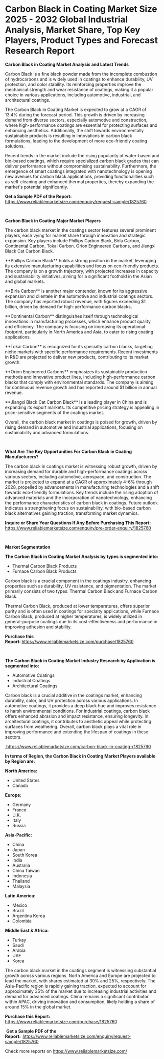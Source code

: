 <p><h1>Carbon Black in Coating Market Size 2025 - 2032 Global Industrial Analysis, Market Share, Top Key Players, Product Types and Forecast Research Report</h1></p><p><strong>Carbon Black in Coating Market Analysis and Latest Trends</strong></p>
<p><p>Carbon Black is a fine black powder made from the incomplete combustion of hydrocarbons and is widely used in coatings to enhance durability, UV protection, and color stability. Its reinforcing properties improve the mechanical strength and wear resistance of coatings, making it a popular choice in various applications, including automotive, industrial, and architectural coatings.</p><p>The Carbon Black in Coating Market is expected to grow at a CAGR of 13.4% during the forecast period. This growth is driven by increasing demand from diverse sectors, especially automotive and construction, where high-performance coatings are essential for protecting surfaces and enhancing aesthetics. Additionally, the shift towards environmentally sustainable products is resulting in innovations in carbon black formulations, leading to the development of more eco-friendly coating solutions.</p><p>Recent trends in the market include the rising popularity of water-based and bio-based coatings, which require specialized carbon black grades that can deliver performance without compromising sustainability. Furthermore, the emergence of smart coatings integrated with nanotechnology is opening new avenues for carbon black applications, providing functionalities such as self-cleaning and enhanced thermal properties, thereby expanding the market's potential significantly.</p></p>
<p><strong>Get a Sample PDF of the Report:&nbsp;</strong> <a href="https://www.reliablemarketsize.com/enquiry/request-sample/1825760?utm_campaign=1845&utm_medium=2&utm_source=Github&utm_content=ia&utm_term=03022025&utm_id=carbon-black-in-coating">https://www.reliablemarketsize.com/enquiry/request-sample/1825760</a></p>
<p>&nbsp;</p>
<p><strong>Carbon Black in Coating Major Market Players</strong></p>
<p><p>The carbon black market in the coatings sector features several prominent players, each vying for market share through innovation and strategic expansion. Key players include Phillips Carbon Black, Birla Carbon, Continental Carbon, Tokai Carbon, Orion Engineered Carbons, and Jiangxi Black Cat Carbon Black. </p><p>**Phillips Carbon Black** holds a strong position in the market, leveraging its extensive manufacturing capabilities and focus on eco-friendly products. The company is on a growth trajectory, with projected increases in capacity and sustainability initiatives, aiming for a significant foothold in the Asian and global markets.</p><p>**Birla Carbon** is another major contender, known for its aggressive expansion and clientele in the automotive and industrial coatings sectors. The company has reported robust revenue, with figures exceeding $1 billion, driven by demand for high-performance carbon blacks.</p><p>**Continental Carbon** distinguishes itself through technological innovations in manufacturing processes, which enhance product quality and efficiency. The company is focusing on increasing its operational footprint, particularly in North America and Asia, to cater to rising coating applications.</p><p>**Tokai Carbon** is recognized for its specialty carbon blacks, targeting niche markets with specific performance requirements. Recent investments in R&D are projected to deliver new products, contributing to its market growth.</p><p>**Orion Engineered Carbons** emphasizes its sustainable production methods and innovative product lines, including high-performance carbon blacks that comply with environmental standards. The company is aiming for continuous revenue growth and has reported around $1 billion in annual revenue.</p><p>**Jiangxi Black Cat Carbon Black** is a leading player in China and is expanding its export markets. Its competitive pricing strategy is appealing in price-sensitive segments of the coatings market.</p><p>Overall, the carbon black market in coatings is poised for growth, driven by rising demand in automotive and industrial applications, focusing on sustainability and advanced formulations.</p></p>
<p>&nbsp;</p>
<p><strong>What Are The Key Opportunities For Carbon Black in Coating Manufacturers?</strong></p>
<p><p>The carbon black in coatings market is witnessing robust growth, driven by increasing demand for durable and high-performance coatings across various sectors, including automotive, aerospace, and construction. The market is projected to expand at a CAGR of approximately 4-6% through 2028, propelled by advancements in manufacturing technologies and a shift towards eco-friendly formulations. Key trends include the rising adoption of advanced materials and the incorporation of nanotechnology, enhancing the performance characteristics of carbon black in coatings. Future outlook indicates a strengthening focus on sustainability, with bio-based carbon black alternatives gaining traction, transforming market dynamics.</p></p>
<p><strong>Inquire or Share Your Questions If Any Before Purchasing This Report:</strong> <a href="https://www.reliablemarketsize.com/enquiry/pre-order-enquiry/1825760?utm_campaign=1845&utm_medium=2&utm_source=Github&utm_content=ia&utm_term=03022025&utm_id=carbon-black-in-coating">https://www.reliablemarketsize.com/enquiry/pre-order-enquiry/1825760</a></p>
<p>&nbsp;</p>
<p><strong>Market Segmentation</strong></p>
<p><strong>The Carbon Black in Coating Market Analysis by types is segmented into:</strong></p>
<p><ul><li>Thermal Carbon Black Products</li><li>Furnace Carbon Black Products</li></ul></p>
<p><p>Carbon black is a crucial component in the coatings industry, enhancing properties such as durability, UV resistance, and pigmentation. The market primarily consists of two types: Thermal Carbon Black and Furnace Carbon Black. </p><p>Thermal Carbon Black, produced at lower temperatures, offers superior purity and is often used in coatings for specialty applications, while Furnace Carbon Black, produced at higher temperatures, is widely utilized in general-purpose coatings due to its cost-effectiveness and performance in improving adhesion and stability.</p></p>
<p><strong>Purchase this Report:&nbsp;</strong><a href="https://www.reliablemarketsize.com/purchase/1825760?utm_campaign=1845&utm_medium=2&utm_source=Github&utm_content=ia&utm_term=03022025&utm_id=carbon-black-in-coating">https://www.reliablemarketsize.com/purchase/1825760</a></p>
<p>&nbsp;</p>
<p><strong>The Carbon Black in Coating Market Industry Research by Application is segmented into:</strong></p>
<p><ul><li>Automotive Coatings</li><li>Industrial Coatings</li><li>Architectural Coatings</li></ul></p>
<p><p>Carbon black is a crucial additive in the coatings market, enhancing durability, color, and UV protection across various applications. In automotive coatings, it provides a deep black hue and improves resistance to harsh environmental conditions. For industrial coatings, carbon black offers enhanced abrasion and impact resistance, ensuring longevity. In architectural coatings, it contributes to aesthetic appeal while protecting surfaces from weathering. Overall, carbon black plays a vital role in improving performance and extending the lifespan of coatings in these sectors.</p></p>
<p><a href="https://www.reliablemarketsize.com/carbon-black-in-coating-r1825760?utm_campaign=1845&utm_medium=2&utm_source=Github&utm_content=ia&utm_term=03022025&utm_id=carbon-black-in-coating">&nbsp;https://www.reliablemarketsize.com/carbon-black-in-coating-r1825760</a></p>
<p><strong>In terms of Region, the Carbon Black in Coating Market Players available by Region are:</strong></p>
<p>
    <p> <strong> North America: </strong>
        <ul>
            <li>United States</li>
            <li>Canada</li>
        </ul>
        </p> 
    <p> <strong> Europe: </strong>
        <ul>
            <li>Germany</li>
            <li>France</li>
            <li>U.K.</li>
            <li>Italy</li>
            <li>Russia</li>
        </ul>
        </p> 
    <p> <strong> Asia-Pacific: </strong>
        <ul>
            <li>China</li>
            <li>Japan</li>
            <li>South Korea</li>
            <li>India</li>
            <li>Australia</li>
            <li>China Taiwan</li>
            <li>Indonesia</li>
            <li>Thailand</li>
            <li>Malaysia</li>
        </ul>
        </p> 
    <p> <strong> Latin America: </strong>
        <ul>
            <li>Mexico</li>
            <li>Brazil</li>
            <li>Argentina Korea</li>
            <li>Colombia</li>
        </ul>
        </p> 
    <p> <strong> Middle East & Africa: </strong>
        <ul>
            <li>Turkey</li>
            <li>Saudi</li>
            <li>Arabia</li>
            <li>UAE</li>
            <li>Korea</li>
        </ul>
    </p>
    </p>
<p><p>The carbon black market in the coatings segment is witnessing substantial growth across various regions. North America and Europe are projected to lead the market, with shares estimated at 30% and 25%, respectively. The Asia-Pacific region is rapidly gaining traction, expected to account for approximately 35% of the market due to increasing industrial activities and demand for advanced coatings. China remains a significant contributor within APAC, driving innovation and consumption, likely holding a share of around 15% in the global market.</p></p>
<p><strong>Purchase this Report: </strong><a href="https://www.reliablemarketsize.com/purchase/1825760?utm_campaign=1845&utm_medium=2&utm_source=Github&utm_content=ia&utm_term=03022025&utm_id=carbon-black-in-coating">https://www.reliablemarketsize.com/purchase/1825760</a></p>
<p>&nbsp;<strong>Get a Sample PDF of the Report:&nbsp;&nbsp;</strong><a href="https://www.reliablemarketsize.com/enquiry/request-sample/1825760?utm_campaign=1845&utm_medium=2&utm_source=Github&utm_content=ia&utm_term=03022025&utm_id=carbon-black-in-coating">https://www.reliablemarketsize.com/enquiry/request-sample/1825760</a></p>
<p><strong></strong></p>
<p>Check more reports on <a href="https://www.reliablemarketsize.com/?utm_campaign=1845&utm_medium=2&utm_source=Github&utm_content=ia&utm_term=03022025&utm_id=carbon-black-in-coating">https://www.reliablemarketsize.com/</a></p>